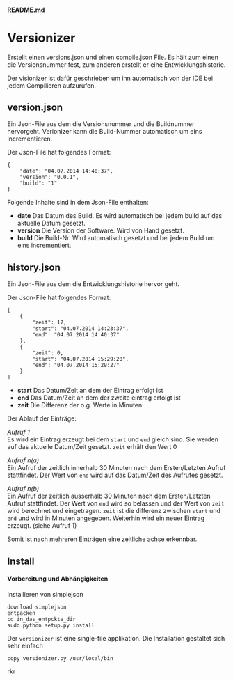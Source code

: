 #### README.md # VersionizerErstellt einen versions.json und einen compile.json File.Es hält zum einen die Versionsnummer fest, zum anderen erstellt er eine Entwicklungshistorie.Der visionizer ist dafür geschrieben um ihn automatisch von der IDE bei jedem Compilieren aufzurufen.## version.jsonEin Json-File aus dem die Versionsnummer und die Buildnummer hervorgeht.Verionizer kann die Build-Nummer automatisch um eins incrementieren.Der Json-File hat folgendes Format:    {        "date": "04.07.2014 14:40:37",         "version": "0.0.1",         "build": "1"    }Folgende Inhalte sind in dem Json-File enthalten:- **date** Das Datum des Build. Es wird automatisch bei jedem build auf das aktuelle Datum gesetzt.- **version** Die Version der Software. Wird von Hand gesetzt.- **build** Die Build-Nr. Wird automatisch gesetzt und bei jedem Build um eins incrementiert.## history.jsonEin Json-File aus dem die Entwicklungshistorie hervor geht.Der Json-File hat folgendes Format:    [        {            "zeit": 17,             "start": "04.07.2014 14:23:37",              "end": "04.07.2014 14:40:37"        },        {            "zeit": 0,             "start": "04.07.2014 15:29:20",             "end": "04.07.2014 15:29:27"        }    ]- **start** Das Datum/Zeit an dem der Eintrag erfolgt ist- **end** Das Datum/Zeit an dem der zweite eintrag erfolgt ist- **zeit** Die Differenz der o.g. Werte in Minuten.Der Ablauf der Einträge:*Aufruf 1*  Es wird ein Eintrag erzeugt bei dem `start` und `end` gleich sind. Sie werden auf das aktuelle Datum/Zeit gesetzt. `zeit` erhält den Wert 0*Aufruf n(a)*   Ein Aufruf der zeitlich innerhalb 30 Minuten nach dem Ersten/Letzten Aufruf stattfindet.Der Wert von `end` wird auf das Datum/Zeit des Aufrufes gesetzt.*Aufruf n(b)*   Ein Aufruf der zeitlich ausserhalb 30 Minuten nach dem Ersten/Letzten Aufruf stattfindet.Der Wert von `end` wird so belassen und der Wert von ```zeit``` wird berechnet und eingetragen.```zeit``` ist die differenz zwischen ```start``` und ```end``` und wird in Minuten angegeben.Weiterhin wird ein neuer Eintrag erzeugt. (siehe Aufruf 1)Somit ist nach mehreren Einträgen eine zeitliche achse erkennbar.## Install#### Vorbereitung und AbhängigkeitenInstallieren von simplejson    download simplejson    entpacken    cd in_das_entpckte_dir    sudo python setup.py installDer `versionizer` ist eine single-file applikation. Die Installation gestaltet sich sehr einfach     copy versionizer.py /usr/local/binrkr